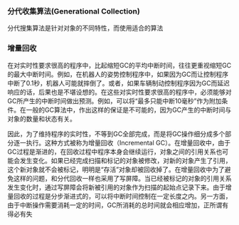 ### 分代收集算法\(Generational Collection\)

分代搜集算法是针对对象的不同特性，而使用适合的算法

### 增量回收

在对实时性要求很高的程序中，比起缩短GC的平均中断时间，往往更重视缩短GC的最大中断时间。例如，在机器人的姿势控制程序中，如果因为GC而让控制程序中断了0.1秒，机器人可能就摔倒了。或者，如果车辆制动控制程序因为GC而延迟响应的话，后果也是不堪设想的。在这些对实时性要求很高的程序中，必须能够对GC所产生的中断时间做出预测。例如，可以将“最多只能中断10毫秒”作为附加条件。在一般的GC算法中，作出这样的保证是不可能的，因为GC产生的中断时间与对象的数量和状态有关。

因此，为了维持程序的实时性，不等到GC全部完成，而是将GC操作细分成多个部分逐一执行。这种方式被称为增量回收（Incremental GC）。在增量回收中，由于GC过程是渐进的，在回收过程中程序本身会继续运行，对象之间的引用关系也可能会发生变化。如果已经完成扫描和标记的对象被修改，对新的对象产生了引用，这个新对象就不会被标记，明明是“存活”对象却被回收掉了。在增量回收中为了避免这样的问题，和分代回收一样也采用了写屏障。当已经被标记的对象的引用关系发生变化时，通过写屏障会将新被引用的对象作为扫描的起始点记录下来。由于增量回收的过程是分步渐进式的，可以将中断时间控制在一定长度之内。另一方面，由于中断操作需要消耗一定的时间，GC所消耗的总时间就会相应增加，正所谓有得必有失

